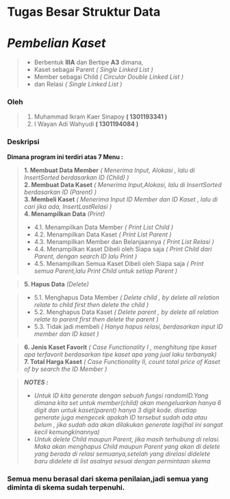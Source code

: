 # Tugas Besar Struktur Data 

# ***Pembelian Kaset***
>- Berbentuk **IIIA** dan Bertipe **A3** dimana,
>- Kaset sebagai Parent *( Single Linked List )* 
>- Member sebagai Child *( Circular Double Linked List )*
>- dan Relasi *( Single Linked List )*

### Oleh 

>1. Muhammad Ikram Kaer Sinapoy **( 1301193341 )**
>2. I Wayan Adi Wahyudi **( 1301194084 )**

### Deskripsi

**Dimana program ini terdiri atas 7 Menu :**<br>

>**1. Membuat Data Member** _( Menerima Input, Alokasi , lalu di InsertSorted berdasarkan ID (Child) )_<br>
>**2. Membuat Data Kaset** _( Menerima Input,Alokasi, lalu di InsertSorted berdasarkan ID (Parent) )_<br>
>**3. Membeli Kaset** _( Menerima Input ID Member dan ID Kaset , lalu di cari jika ada, InsertLastRelasi )_<br>
>**4. Menampilkan Data** _(Print)_ 
>- 4.1. Menampilkan Data Member *( Print List Child )*
>- 4.2. Menampilkan Data Kaset *( Print List Parent )*
>- 4.3. Menampilkan Member dan Belanjaannya *( Print List Relasi )*
>- 4.4. Menampilkan Kaset Dibeli oleh Siapa saja *( Print Child dari Parent, dengan search ID lalu Print )* 
>- 4.5. Menampilkan Semua Kaset Dibeli oleh Siapa saja *( Print semua Parent,lalu Print Child untuk setiap Parent )*<br>

>**5. Hapus Data** *(Delete)* 

>- 5.1. Menghapus Data Member _( Delete child , by delete all relation relate to child first then delete the child )_
>- 5.2. Menghapus Data Kaset _( Delete parent , by delete all relation relate to parent first then delete the parent )_
>- 5.3. Tidak jadi membeli _( Hanya hapus relasi, berdasarkan input ID member dan ID kaset )_ 

>**6. Jenis Kaset Favorit** _( Case Functionality I , menghitung tipe kaset apa terfavorit berdasarkan tipe kaset apa yang jual laku terbanyak)_<br>
>**7. Total Harga Kaset** _( Case Functionality II, count total price of Kaset of by search the ID Member )_<br>

>***NOTES :***<br>
>- *Untuk ID kita generate dengan sebuah fungsi randomID.Yang dimana kita set untuk member(child) akan mengeluarkan hanya 6 digit dan untuk kaset(parent) hanya 3 digit kode. disetiap generate juga mengecek apakah ID tersebut sudah ada atau belum , jika sudah ada akan dilakukan generate lagi(hal ini sangat kecil kemungkinannya)*
>- *Untuk delete Child maupun Parent, jika masih terhubung di relasi. Maka akan menghapus Child maupun Parent yang akan di delete yang berada di relasi semuanya,setelah yang direlasi didelete baru didelete di list asalnya sesuai dengan permintaan skema*

### **Semua menu berasal dari skema penilaian,jadi semua yang diminta di skema sudah terpenuhi.**

